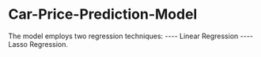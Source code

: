 # Car-Price-Prediction-Model
 The model employs two regression techniques:
 ---- Linear Regression 
 ---- Lasso Regression. 




